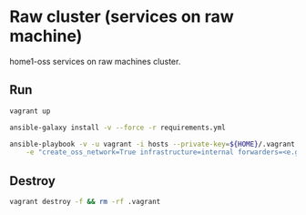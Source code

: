 # Raw cluster (services on raw machine)
home1-oss services on raw machines cluster.

## Run

```sh
vagrant up

ansible-galaxy install -v --force -r requirements.yml

ansible-playbook -v -u vagrant -i hosts --private-key=${HOME}/.vagrant.d/insecure_private_key playbook.yml \
    -e "create_oss_network=True infrastructure=internal forwarders=<e.g. 192.168.199.1>"
```

## Destroy

```sh
vagrant destroy -f && rm -rf .vagrant
```
